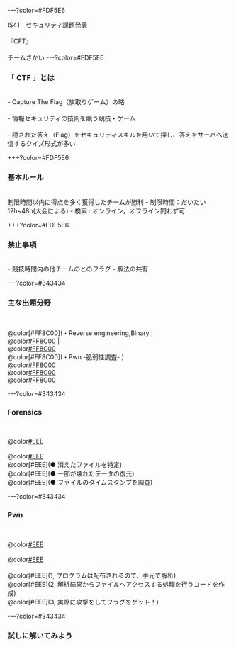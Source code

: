 ---?color=#FDF5E6

IS41　セキュリティ課題発表<br><br>
『CFT』<br><br>
チームさかい
---?color=#FDF5E6
### 「 CTF 」とは 
<br>
- Capture The Flag（旗取りゲーム）の略<br><br>
- 情報セキュリティの技術を競う競技・ゲーム<br><br>
- 隠された答え（Flag）をセキュリティスキルを用いて探し、答えをサーバへ送信するクイズ形式が多い

+++?color=#FDF5E6

### 基本ルール
<br>
制限時間以内に得点を多く獲得したチームが勝利
- 制限時間：だいたい12h~48h(大会による)
- 検索 : オンライン，オフライン問わず可

+++?color=#FDF5E6

### 禁止事項
<br>
- 競技時間内の他チームのとのフラグ・解法の共有

---?color=#343434 
### 主な出題分野
<br>

@color[#FF8C00](・Reverse engineering,Binary | <br> 
@color[#FF8C00](・Network) | <br>
@color[#FF8C00](・Forensics) <br>
@color[#FF8C00](・Pwn -脆弱性調査- ) <br>
@color[#FF8C00](・Web) <br>
@color[#FF8C00](・Cipher) <br>
@color[#FF8C00](・programming)

---?color=#343434 
### Forensics
<br>

@color[#EEE](物理メモリのイメージファイルを解析し，必要な情報を得ること)<br> <br>
@color[#EEE](例えば犯罪捜査で)<br>
@color[#EEE](● 消えたファイルを特定) <br> 
@color[#EEE](● 一部が壊れたデータの復元) <br> 
@color[#EEE](● ファイルのタイムスタンプを調査) <br> 



---?color=#343434 
### Pwn
<br>

@color[#EEE](プログラムの脆弱性を突いてフラグを獲得する問題) <br> <br> 
@color[#EEE](どうやって解くの？) <br><br> 
@color[#EEE](1, プログラムは配布されるので、手元で解析) <br> 
@color[#EEE](2, 解析結果からファイルへアクセスする処理を行うコードを作成) <br> 
@color[#EEE](3, 実際に攻撃をしてフラグをゲット！) <br> 


---?color=#343434 
### 試しに解いてみよう
<br>







